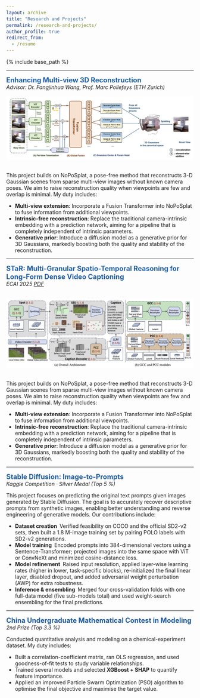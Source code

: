 ```yaml
---
layout: archive
title: "Research and Projects"
permalink: /research-and-projects/
author_profile: true
redirect_from:
  - /resume
---
```


{% include base_path %}

---

<a id="multi-view-3d-reconstruction"></a>
<span style="color: #205ea6; font-weight: bold; font-size: 1.3em;"> Enhancing Multi-view 3D Reconstruction</span>  
*Advisor: Dr. Fangjinhua Wang, Prof. Marc Pollefeys (ETH Zurich)*  
<img src="/images/流程图.png" alt="Stable Diffusion Example" style="max-width: 100%; margin: 16px 0;">

This project builds on NoPoSplat, a pose-free method that reconstructs 3-D Gaussian scenes from sparse multi-view images without known camera poses. We aim to raise reconstruction quality when viewpoints are few and overlap is minimal. My duty includes:
- **Multi-view extension**: Incorporate a Fusion Transformer into NoPoSplat to fuse information from additional viewpoints.
- **Intrinsic-free reconstruction**: Replace the traditional camera-intrinsic embedding with a prediction network, aiming for a pipeline that is completely independent of intrinsic parameters.
- **Generative prior**: Introduce a diffusion model as a generative prior for 3D Gaussians, markedly boosting both the quality and stability of the reconstruction.

---

<a id="star-ecai"></a>
<span style="color: #205ea6; font-weight: bold; font-size: 1.3em;"> STaR: Multi-Granular Spatio-Temporal Reasoning for Long-Form Dense Video Captioning</span>  
*ECAI 2025 [PDF](files/STAR-ECAI.pdf)*  

<img src="/images/STAR流程图.png" alt="Stable Diffusion Example" style="max-width: 100%; margin: 16px 0;">

This project builds on NoPoSplat, a pose-free method that reconstructs 3-D Gaussian scenes from sparse multi-view images without known camera poses. We aim to raise reconstruction quality when viewpoints are few and overlap is minimal. My duty includes:
- **Multi-view extension**: Incorporate a Fusion Transformer into NoPoSplat to fuse information from additional viewpoints.
- **Intrinsic-free reconstruction**: Replace the traditional camera-intrinsic embedding with a prediction network, aiming for a pipeline that is completely independent of intrinsic parameters.
- **Generative prior**: Introduce a diffusion model as a generative prior for 3D Gaussians, markedly boosting both the quality and stability of the reconstruction.

---

<a id="stable-diffusion"></a>
<span style="color: #205ea6; font-weight: bold; font-size: 1.3em;"> Stable Diffusion: Image-to-Prompts</span>  
*Kaggle Competition · Silver Medal (Top 5 %)*  
<!-- <img src="/images/stablediffusion-eg1.png" alt="Stable Diffusion Example" style="max-width: 100%; margin: 16px 0;"> -->

This project focuses on predicting the original text prompts given images generated by Stable Diffusion. The goal is to accurately recover descriptive prompts from synthetic images, enabling better understanding and reverse engineering of generative models. Our contributions include:

- **Dataset creation** Verified feasibility on COCO and the official SD2-v2 sets, then built a 1.8 M-image training set by pairing POLO labels with SD2-v2 generations.  
- **Model training** Encoded prompts into 384-dimensional vectors using a Sentence-Transformer; projected images into the same space with ViT or ConvNeXt and minimized cosine-distance loss.  
- **Model refinement** Raised input resolution, applied layer-wise learning rates (higher in lower, task-specific blocks), re-initialized the final linear layer, disabled dropout, and added adversarial weight perturbation (AWP) for extra robustness.  
- **Inference & ensembling** Merged four cross-validation folds with one full-data model (five sub-models total) and used weight-search ensembling for the final predictions.

---

<a id="cummcm"></a>
<span style="color: #205ea6; font-weight: bold; font-size: 1.3em;"> China Undergraduate Mathematical Contest in Modeling</span>  
*2nd Prize (Top 3.3 %)* 

Conducted quantitative analysis and modeling on a chemical-experiment dataset. My duty includes:

- Built a correlation-coefficient matrix, ran OLS regression, and used goodness-of-fit tests to study variable relationships.  
- Trained several models and selected **XGBoost + SHAP** to quantify feature importance.  
- Applied an improved Particle Swarm Optimization (PSO) algorithm to optimise the final objective and maximise the target value.
